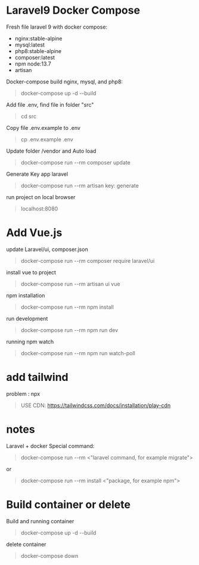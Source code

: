 # Laravel9 Docker Compose

Fresh file laravel 9 with docker compose:
  - nginx:stable-alpine
  - mysql:latest
  - php8:stable-alpine
  - composer:latest
  - npm node:13.7
  - artisan



Docker-compose build nginx, mysql, and php8:
> docker-compose up -d --build

Add file .env, find file in folder "src"
> cd src

Copy file .env.example to .env
> cp .env.example .env

Update folder /vendor and Auto load
> docker-compose run --rm composer update

Generate Key app laravel
> docker-compose run --rm artisan key: generate

run project on local browser
> localhost:8080


#  Add Vue.js

update Laravel/ui, composer.json
> docker-compose run --rm composer require laravel/ui

install vue to project
>  docker-compose run --rm artisan ui vue 

npm installation
>  docker-compose run --rm npm install 

run development
> docker-compose run --rm npm run dev  

running npm watch
>  docker-compose run --rm npm run watch-poll

# add tailwind
problem : npx 

> USE CDN: https://tailwindcss.com/docs/installation/play-cdn


# notes

Laravel + docker Special command:
> docker-compose run --rm <"laravel command, for example migrate">

or
> docker-compose run --rm install <"package,  for example npm">

# Build container or delete

Build and running container
> docker-compose up -d --build

delete container
> docker-compose down







